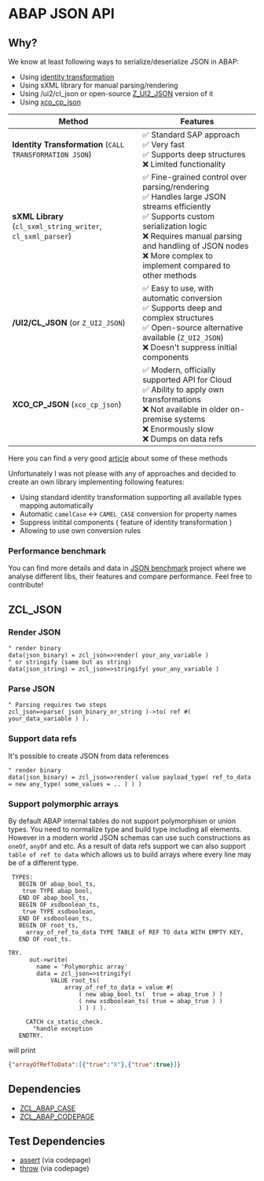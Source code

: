 # ABAP JSON API

## Why?

We know at least following ways to serialize/deserialize JSON in ABAP:

- Using [identity transformation](https://help.sap.com/doc/abapdocu_latest_index_htm/latest/en-US/index.htm?file=abenabap_json.htm)
- Using sXML library for manual parsing/rendering
- Using /ui2/cl_json or open-source [Z_UI2_JSON](https://github.com/SAP/abap-to-json) version of it
- Using [xco_cp_json](https://help.sap.com/docs/btp/sap-business-technology-platform/json)

| Method                                                       | Features                                                                                                                                                                                                                                                         |
| ------------------------------------------------------------ | ---------------------------------------------------------------------------------------------------------------------------------------------------------------------------------------------------------------------------------------------------------------- |
| **Identity Transformation** (`CALL TRANSFORMATION JSON`)     | ✅ Standard SAP approach <br> ✅ Very fast <br> ✅ Supports deep structures <br> ❌ Limited functionality                                                                                                                                     |
| **sXML Library** (`cl_sxml_string_writer`, `cl_sxml_parser`) | ✅ Fine-grained control over parsing/rendering <br> ✅ Handles large JSON streams efficiently <br> ✅ Supports custom serialization logic <br> ❌ Requires manual parsing and handling of JSON nodes <br> ❌ More complex to implement compared to other methods |
| **/UI2/CL_JSON** (or `Z_UI2_JSON`)                           | ✅ Easy to use, with automatic conversion <br> ✅ Supports deep and complex structures <br> ✅ Open-source alternative available (`Z_UI2_JSON`) <br> ❌ Doesn't suppress initial components     |
| **XCO_CP_JSON** (`xco_cp_json`)                              | ✅ Modern, officially supported API for Cloud <br> ✅ Ability to apply own transformations <br> ❌ Not available in older on-premise systems  <br> ❌ Enormously slow <br> ❌ Dumps on data refs                                                                           |

Here you can find a very good [article](https://community.sap.com/t5/application-development-blog-posts/abap-fast-json-serialization/ba-p/13556816) about some of these methods

Unfortunately I was not please with any of approaches and decided to create an own library implementing following features:

- Using standard identity transformation supporting all available types mapping automatically
- Automatic `camelCase` <-> `CAMEL_CASE` conversion for property names
- Suppress initital components ( feature of identity transformation )
- Allowing to use own conversion rules

### Performance benchmark

You can find more details and data in [JSON benchmark](https://github.com/abapify/json-benchmark) project where we analyse different libs, their features and compare performance. Feel free to contribute!

## ZCL_JSON

### Render JSON

```abap
" render binary
data(json_binary) = zcl_json=>render( your_any_variable )
" or stringify (same but as string)
data(json_string) = zcl_json=>stringify( your_any_variable )
```

### Parse JSON

```abap
" Parsing requires two steps
zcl_json=>parse( json_binary_or_string )->to( ref #(  your_data_variable ) ).
```

### Support data refs
It's possible to create JSON from data references
```abap
" render binary
data(json_binary) = zcl_json=>render( value payload_type( ref_to_data = new any_type( some_values = .. ) ) )
```

### Support polymorphic arrays
By default ABAP internal tables do not support polymorphism or union types. You need to normalize type and build type including all elements. However in a modern world JSON schemas can use such constructions as `oneOf`, `anyOf` and etc. As a result of data refs support we can also support `table of ref to data` which allows us to build arrays where every line may be of a different type.

```abap
 TYPES:
   BEGIN OF abap_bool_ts,
    true TYPE abap_bool,
   END OF abap_bool_ts,
   BEGIN OF xsdboolean_ts,
    true TYPE xsdboolean,
   END OF xsdboolean_ts, 
   BEGIN OF root_ts,
     array_of_ref_to_data TYPE TABLE of REF TO data WITH EMPTY KEY,
   END OF root_ts.

TRY.   
      out->write(
        name = 'Polymorphic array'
        data = zcl_json=>stringify(
            VALUE root_ts(
                array_of_ref_to_data = value #(
                    ( new abap_bool_ts(  true = abap_true ) )
                    ( new xsdboolean_ts( true = abap_true ) )
                    ) ) ) ).

     CATCH cx_static_check.
       "handle exception
   ENDTRY.
```
will print
```json
{"arrayOfRefToData":[{"true":"X"},{"true":true}]}
```

## Dependencies
- [ZCL_ABAP_CASE](https://github.com/abapify/case)
- [ZCL_ABAP_CODEPAGE](https://github.com/abapify/codepage)

## Test Dependencies
- [assert](https://github.com/abapify/assert) (via codepage)
- [throw](https://github.com/abapify/throw) (via codepage)
